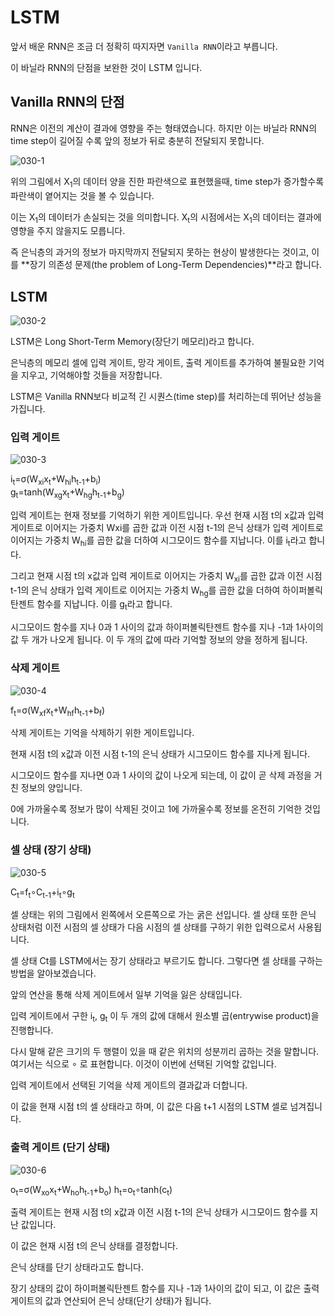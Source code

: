 # LSTM

앞서 배운 RNN은 조금 더 정확히 따지자면 `Vanilla RNN`이라고 부릅니다.

이 바닐라 RNN의 단점을 보완한 것이 LSTM 입니다.

## Vanilla RNN의 단점

RNN은 이전의 계산이 결과에 영향을 주는 형태였습니다. 하지만 이는 바닐라 RNN의 time step이 길어질 수록 앞의 정보가 뒤로 충분히 전달되지 못합니다.

![030-1](https://user-images.githubusercontent.com/63298243/105702807-aa59d080-5f4f-11eb-8576-eff1ddad4672.png)

위의 그림에서 X<sub>1</sub>의 데이터 양을 진한 파란색으로 표현했을때, time step가 증가할수록 파란색이 옅어지는 것을 볼 수 있습니다.

이는 X<sub>1</sub>의 데이터가 손실되는 것을 의미합니다. X<sub>t</sub>의 시점에서는 X<sub>1</sub>의 데이터는 결과에 영향을 주지 않을지도 모릅니다.

즉 은닉층의 과거의 정보가 마지막까지 전달되지 못하는 현상이 발생한다는 것이고, 이를 **장기 의존성 문제(the problem of Long-Term Dependencies)**라고 합니다.

## LSTM

![030-2](https://user-images.githubusercontent.com/63298243/105702810-ac239400-5f4f-11eb-99a1-493b8a1b00d9.png)

LSTM은 Long Short-Term Memory(장단기 메모리)라고 합니다.

은닉층의 메모리 셀에 입력 게이트, 망각 게이트, 출력 게이트를 추가하여 불필요한 기억을 지우고, 기억해야할 것들을 저장합니다.

LSTM은 Vanilla RNN보다 비교적 긴 시퀀스(time step)를 처리하는데 뛰어난 성능을 가집니다.


### 입력 게이트

![030-3](https://user-images.githubusercontent.com/63298243/105702815-aded5780-5f4f-11eb-9472-9cfb46b8d3d0.png)

i<sub>t</sub>=σ(W<sub>xi</sub>x<sub>t</sub>+W<sub>hi</sub>h<sub>t-1</sub>+b<sub>i</sub>)  
g<sub>t</sub>=tanh(W<sub>xg</sub>x<sub>t</sub>+W<sub>hg</sub>h<sub>t-1</sub>+b<sub>g</sub>)

입력 게이트는 현재 정보를 기억하기 위한 게이트입니다. 우선 현재 시점 t의 x값과 입력 게이트로 이어지는 가중치 Wxi를 곱한 값과 이전 시점 t-1의 은닉 상태가 입력 게이트로 이어지는 가중치 W<sub>hi</sub>를 곱한 값을 더하여 시그모이드 함수를 지납니다. 이를 i<sub>t</sub>라고 합니다.

그리고 현재 시점 t의 x값과 입력 게이트로 이어지는 가중치 W<sub>xi</sub>를 곱한 값과 이전 시점 t-1의 은닉 상태가 입력 게이트로 이어지는 가중치 W<sub>hg</sub>를 곱한 값을 더하여 하이퍼볼릭탄젠트 함수를 지납니다. 이를 g<sub>t</sub>라고 합니다.

시그모이드 함수를 지나 0과 1 사이의 값과 하이퍼볼릭탄젠트 함수를 지나 -1과 1사이의 값 두 개가 나오게 됩니다. 이 두 개의 값에 따라 기억할 정보의 양을 정하게 됩니다.

### 삭제 게이트

![030-4](https://user-images.githubusercontent.com/63298243/105702817-ae85ee00-5f4f-11eb-8905-4ceb6b73ea7e.png)

f<sub>t</sub>=σ(W<sub>xf</sub>x<sub>t</sub>+W<sub>hf</sub>h<sub>t-1</sub>+b<sub>f</sub>)

삭제 게이트는 기억을 삭제하기 위한 게이트입니다. 

현재 시점 t의 x값과 이전 시점 t-1의 은닉 상태가 시그모이드 함수를 지나게 됩니다. 

시그모이드 함수를 지나면 0과 1 사이의 값이 나오게 되는데, 이 값이 곧 삭제 과정을 거친 정보의 양입니다. 

0에 가까울수록 정보가 많이 삭제된 것이고 1에 가까울수록 정보를 온전히 기억한 것입니다.

### 셀 상태 (장기 상태)

![030-5](https://user-images.githubusercontent.com/63298243/105702819-ae85ee00-5f4f-11eb-9aeb-4c7de2adce16.png)

C<sub>t</sub>=f<sub>t</sub>∘C<sub>t-1</sub>+i<sub>t</sub>∘g<sub>t</sub>

셀 상태는 위의 그림에서 왼쪽에서 오른쪽으로 가는 굵은 선입니다. 셀 상태 또한 은닉 상태처럼 이전 시점의 셀 상태가 다음 시점의 셀 상태를 구하기 위한 입력으로서 사용됩니다.

셀 상태 Ct를 LSTM에서는 장기 상태라고 부르기도 합니다. 그렇다면 셀 상태를 구하는 방법을 알아보겠습니다. 

앞의 연산을 통해 삭제 게이트에서 일부 기억을 잃은 상태입니다.

입력 게이트에서 구한 i<sub>t</sub>, g<sub>t</sub> 이 두 개의 값에 대해서 원소별 곱(entrywise product)을 진행합니다. 

다시 말해 같은 크기의 두 행렬이 있을 때 같은 위치의 성분끼리 곱하는 것을 말합니다. 여기서는 식으로 ∘ 로 표현합니다. 이것이 이번에 선택된 기억할 값입니다.

입력 게이트에서 선택된 기억을 삭제 게이트의 결과값과 더합니다. 

이 값을 현재 시점 t의 셀 상태라고 하며, 이 값은 다음 t+1 시점의 LSTM 셀로 넘겨집니다.

### 출력 게이트 (단기 상태)

![030-6](https://user-images.githubusercontent.com/63298243/105702822-af1e8480-5f4f-11eb-8434-32b9d310a115.png)

o<sub>t</sub>=σ(W<sub>xo</sub>x<sub>t</sub>+W<sub>ho</sub>h<sub>t-1</sub>+b<sub>o</sub>)
h<sub>t</sub>=o<sub>t</sub>∘tanh(c<sub>t</sub>)

출력 게이트는 현재 시점 t의 x값과 이전 시점 t-1의 은닉 상태가 시그모이드 함수를 지난 값입니다. 

이 값은 현재 시점 t의 은닉 상태를 결정합니다.

은닉 상태를 단기 상태라고도 합니다. 

장기 상태의 값이 하이퍼볼릭탄젠트 함수를 지나 -1과 1사이의 값이 되고, 이 값은 출력 게이트의 값과 연산되어 은닉 상태(단기 상태)가 됩니다. 